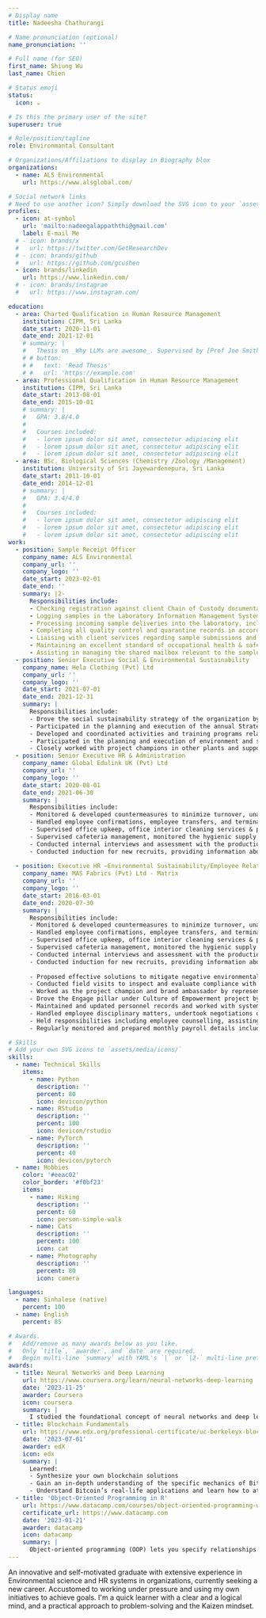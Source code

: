 ```yaml
---
# Display name
title: Nadeesha Chathurangi

# Name pronunciation (optional)
name_pronunciation: ''

# Full name (for SEO)
first_name: Shiung Wu
last_name: Chien

# Status emoji
status:
  icon: ☕️

# Is this the primary user of the site?
superuser: true

# Role/position/tagline
role: Environmantal Consultant

# Organizations/Affiliations to display in Biography blox
organizations:
  - name: ALS Environmental
    url: https://www.alsglobal.com/

# Social network links
# Need to use another icon? Simply download the SVG icon to your `assets/media/icons/` folder.
profiles:
  - icon: at-symbol
    url: 'mailto:nadeegalappaththi@gmail.com'
    label: E-mail Me
  # - icon: brands/x
  #   url: https://twitter.com/GetResearchDev
  # - icon: brands/github
  #   url: https://github.com/gcushen
  - icon: brands/linkedin
    url: https://www.linkedin.com/
  # - icon: brands/instagram
  #   url: https://www.instagram.com/

education:
  - area: Charted Qualification in Human Resource Management
    institution: CIPM, Sri Lanka
    date_start: 2020-11-01
    date_end: 2021-12-01
    # summary: |
    #   Thesis on _Why LLMs are awesome_. Supervised by [Prof Joe Smith](https://example.com). Presented papers at 5 IEEE conferences with the contributions being published in 2 Springer journals.
    # # button:
    # #   text: 'Read Thesis'
    # #   url: 'https://example.com'
  - area: Professional Qualification in Human Resource Management
    institution: CIPM, Sri Lanka
    date_start: 2013-08-01
    date_end: 2015-10-01
    # summary: |
    #   GPA: 3.8/4.0
    # 
    #   Courses included:
    #   - lorem ipsum dolor sit amet, consectetur adipiscing elit
    #   - lorem ipsum dolor sit amet, consectetur adipiscing elit
    #   - lorem ipsum dolor sit amet, consectetur adipiscing elit
  - area: BSc. Biological Sciences (Chemistry /Zoology /Management)
    institution: University of Sri Jayewardenepura, Sri Lanka
    date_start: 2011-10-01
    date_end: 2014-12-01
    # summary: |
    #   GPA: 3.4/4.0
    #   
    #   Courses included:
    #   - lorem ipsum dolor sit amet, consectetur adipiscing elit
    #   - lorem ipsum dolor sit amet, consectetur adipiscing elit
    #   - lorem ipsum dolor sit amet, consectetur adipiscing elit
work:
  - position: Sample Receipt Officer
    company_name: ALS Environmental
    company_url: ''
    company_logo: ''
    date_start: 2023-02-01
    date_end: ''
    summary: |2-
      Responsibilities include:
      - Checking registration against client Chain of Custody documentation, including analytical testing requirements.
      - Logging samples in the Laboratory Information Management System (LIMS) and accurately recording any information storage and analytical requirements supplied by the customer.
      - Processing incoming sample deliveries into the laboratory, including sorting and labelling of samples, and distributing samples and paperwork as required.
      - Completing all quality control and quarantine records in accordance with quality requirements and work instructions.
      - Liaising with client services regarding sample submissions and related queries.
      - Maintaining an excellent standard of occupational health & safety in the workstation.
      - Assisting in managing the shared mailbox relevant to the sample area.
  - position: Senior Executive Social & Environmental Sustainability
    company_name: Hela Clothing (Pvt) Ltd
    company_url: ''
    company_logo: ''
    date_start: 2021-07-01
    date_end: 2021-12-31
    summary: |
      Responsibilities include:
      - Drove the social sustainability strategy of the organization by promoting diversity, supporting thriving communities, and aligning with the national agenda on social sustainability.
      - Participated in the planning and execution of the annual Strategic Sustainability Business Plan.
      - Developed and coordinated activities and training programs related to career and skill development for women, work-life balance, women’s health, gender sensitization, role model creation, rewarding excellence, etc.
      - Participated in the planning and execution of environment and sustainability training programs for employees to build awareness and capability around environmental management.
      - Closely worked with project champions in other plants and supported on-the-job training to ensure project targets are achieved, standards are maintained, and the developmental needs of the team are met.
  - position: Senior Executive HR & Administration
    company_name: Global Edulink UK (Pvt) Ltd
    company_url: ''
    company_logo: ''
    date_start: 2020-08-01
    date_end: 2021-06-30
    summary: |
      Responsibilities include:
      - Monitored & developed countermeasures to minimize turnover, unauthorized leave and absenteeism.
      - Handled employee confirmations, employee transfers, and termination process and exit interviews.
      - Supervised office upkeep, office interior cleaning services & pest control.
      - Supervised cafeteria management, monitored the hygienic supply of food to employees against the set standards, devised proposals for betterment of service provided.
      - Conducted internal interviews and assessment with the production team for recruiting new staff to fill internal vacancies.
      - Conducted induction for new recruits, providing information about employee condition of service & handled staff & Associates training programs.
      
  - position: Executive HR –Environmental Sustainability/Employee Relations
    company_name: MAS Fabrics (Pvt) Ltd - Matrix
    company_url: ''
    company_logo: ''
    date_start: 2016-03-01
    date_end: 2020-07-30
    summary: |
      Responsibilities include:
      - Monitored & developed countermeasures to minimize turnover, unauthorized leave and absenteeism.
      - Handled employee confirmations, employee transfers, and termination process and exit interviews.
      - Supervised office upkeep, office interior cleaning services & pest control.
      - Supervised cafeteria management, monitored the hygienic supply of food to employees against the set standards, devised proposals for betterment of service provided.
      - Conducted internal interviews and assessment with the production team for recruiting new staff to fill internal vacancies.
      - Conducted induction for new recruits, providing information about employee condition of service & handled staff & Associates training programs.
      
      - Proposed effective solutions to mitigate negative environmental impacts, including sustainable practices, biodiversity conservation and restoration, pollution control measures, recycling and waste management.
      - Conducted field visits to inspect and evaluate compliance with environmental regulations, ensuring that all facilities are operating in accordance with relevant legislation.
      - Worked as the project champion and brand ambassador by representing the company for Women Go Beyond and Eco Go beyond programme.
      - Drove the Engage pillar under Culture of Empowerment project by working with cross functional teams to design and implement employee engagement activities.
      - Maintained and updated personnel records and worked with systems such as Oracle, Power BI, and Bone ID.
      - Handled employee disciplinary matters, undertook negotiations on terms and conditions of employment, examine and resolving disputes and grievances.
      - Held responsibilities including employee counselling, assisting employees by intervening with an active problem-solving approach to tackle problems at hand.
      - Regularly monitored and prepared monthly payroll details including attendance, leave and sent the final report to finance on or before 25th of each and every month.

# Skills
# Add your own SVG icons to `assets/media/icons/`
skills:
  - name: Technical Skills
    items:
      - name: Python
        description: ''
        percent: 80
        icon: devicon/python
      - name: RStudio
        description: ''
        percent: 100
        icon: devicon/rstudio
      - name: PyTorch
        description: ''
        percent: 40
        icon: devicon/pytorch
  - name: Hobbies
    color: '#eeac02'
    color_border: '#f0bf23'
    items:
      - name: Hiking
        description: ''
        percent: 60
        icon: person-simple-walk
      - name: Cats
        description: ''
        percent: 100
        icon: cat
      - name: Photography
        description: ''
        percent: 80
        icon: camera

languages:
  - name: Sinhalese (native)
    percent: 100
  - name: English
    percent: 85

# Awards.
#   Add/remove as many awards below as you like.
#   Only `title`, `awarder`, and `date` are required.
#   Begin multi-line `summary` with YAML's `|` or `|2-` multi-line prefix and indent 2 spaces below.
awards:
  - title: Neural Networks and Deep Learning
    url: https://www.coursera.org/learn/neural-networks-deep-learning
    date: '2023-11-25'
    awarder: Coursera
    icon: coursera
    summary: |
      I studied the foundational concept of neural networks and deep learning. By the end, I was familiar with the significant technological trends driving the rise of deep learning; build, train, and apply fully connected deep neural networks; implement efficient (vectorized) neural networks; identify key parameters in a neural network’s architecture; and apply deep learning to your own applications.
  - title: Blockchain Fundamentals
    url: https://www.edx.org/professional-certificate/uc-berkeleyx-blockchain-fundamentals
    date: '2023-07-01'
    awarder: edX
    icon: edx
    summary: |
      Learned:
      - Synthesize your own blockchain solutions
      - Gain an in-depth understanding of the specific mechanics of Bitcoin
      - Understand Bitcoin’s real-life applications and learn how to attack and destroy Bitcoin, Ethereum, smart contracts and Dapps, and alternatives to Bitcoin’s Proof-of-Work consensus algorithm
  - title: 'Object-Oriented Programming in R'
    url: https://www.datacamp.com/courses/object-oriented-programming-with-s3-and-r6-in-r
    certificate_url: https://www.datacamp.com
    date: '2023-01-21'
    awarder: datacamp
    icon: datacamp
    summary: |
      Object-oriented programming (OOP) lets you specify relationships between functions and the objects that they can act on, helping you manage complexity in your code. This is an intermediate level course, providing an introduction to OOP, using the S3 and R6 systems. S3 is a great day-to-day R programming tool that simplifies some of the functions that you write. R6 is especially useful for industry-specific analyses, working with web APIs, and building GUIs.
---
```


An innovative and self-motivated graduate with extensive experience in Environmental science and HR systems in
organizations, currently seeking a new career. Accustomed to working under pressure and using my own initiatives to achieve goals. I'm a quick learner with a clear and a logical mind, and a practical approach to problem-solving and the Kaizen mindset.
